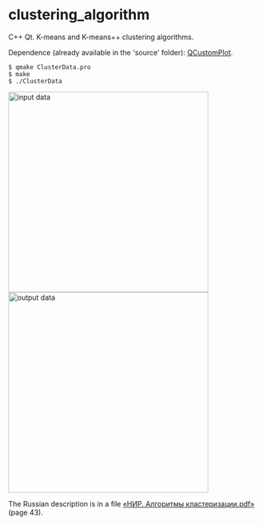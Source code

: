 # clustering_algorithm
C++ Qt. K-means and K-means++ clustering algorithms.

Dependence (already available in the 'source' folder):
[QCustomPlot](https://github.com/PTGF/QCustomPlot/).

```
$ qmake ClusterData.pro
$ make
$ ./ClusterData
```

<img src="https://github.com/quint-t/clustering_algorithm/blob/main/input.png" alt="input data" width="400">
<img src="https://github.com/quint-t/clustering_algorithm/blob/main/output.png" alt="output data" width="400">

The Russian description is in a file [«НИР. Алгоритмы кластеризации.pdf»](https://github.com/quint-t/clustering_algorithm/blob/main/%D0%9D%D0%98%D0%A0.%20%D0%90%D0%BB%D0%B3%D0%BE%D1%80%D0%B8%D1%82%D0%BC%D1%8B%20%D0%BA%D0%BB%D0%B0%D1%81%D1%82%D0%B5%D1%80%D0%B8%D0%B7%D0%B0%D1%86%D0%B8%D0%B8.pdf) (page 43).

